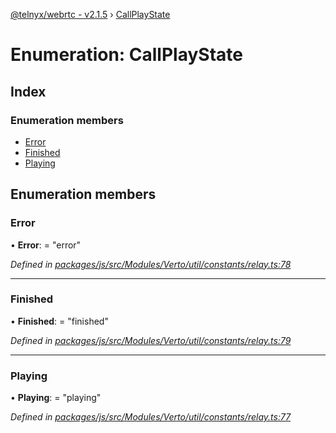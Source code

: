 [@telnyx/webrtc - v2.1.5](../README.md) › [CallPlayState](callplaystate.md)

# Enumeration: CallPlayState

## Index

### Enumeration members

* [Error](callplaystate.md#error)
* [Finished](callplaystate.md#finished)
* [Playing](callplaystate.md#playing)

## Enumeration members

###  Error

• **Error**: = "error"

*Defined in [packages/js/src/Modules/Verto/util/constants/relay.ts:78](https://github.com/team-telnyx/webrtc/blob/4f15142/packages/js/src/Modules/Verto/util/constants/relay.ts#L78)*

___

###  Finished

• **Finished**: = "finished"

*Defined in [packages/js/src/Modules/Verto/util/constants/relay.ts:79](https://github.com/team-telnyx/webrtc/blob/4f15142/packages/js/src/Modules/Verto/util/constants/relay.ts#L79)*

___

###  Playing

• **Playing**: = "playing"

*Defined in [packages/js/src/Modules/Verto/util/constants/relay.ts:77](https://github.com/team-telnyx/webrtc/blob/4f15142/packages/js/src/Modules/Verto/util/constants/relay.ts#L77)*
